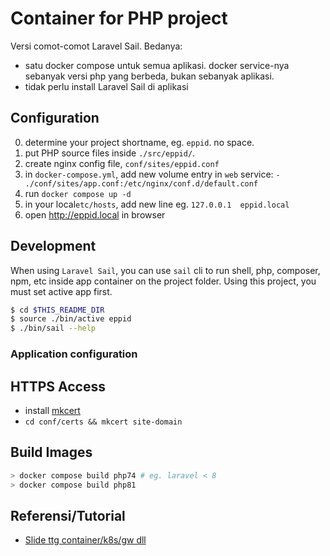 # Container for PHP project

Versi comot-comot Laravel Sail. Bedanya:

- satu docker compose untuk semua aplikasi. docker service-nya sebanyak versi php yang berbeda, bukan sebanyak aplikasi.
- tidak perlu install Laravel Sail di aplikasi

## Configuration

0. determine your project shortname, eg. `eppid`. no space.
1. put PHP source files inside `./src/eppid/`.
2. create nginx config file, `conf/sites/eppid.conf`
3. in `docker-compose.yml`, add new volume entry in `web` service: 
    `- ./conf/sites/app.conf:/etc/nginx/conf.d/default.conf`
4. run `docker compose up -d`
5. in  your local`etc/hosts`, add new line eg. `127.0.0.1  eppid.local`
6. open http://eppid.local in browser

## Development

When using `Laravel Sail`, you can use `sail` cli to run shell, php, composer, npm, etc inside app container on the project folder. Using this project, you must set active app first.

```sh
$ cd $THIS_README_DIR
$ source ./bin/active eppid
$ ./bin/sail --help
```

### Application configuration


## HTTPS Access

- install [mkcert](https://github.com/FiloSottile/mkcert)
- `cd conf/certs && mkcert site-domain`

## Build Images

```sh
> docker compose build php74 # eg. laravel < 8
> docker compose build php81
```

## Referensi/Tutorial

- [Slide ttg container/k8s/gw dll](https://docs.google.com/presentation/d/1vRfMbceoH00sv1bn2de5HNxmliQQiazzoSmD3gSXblE/edit?usp=sharing)